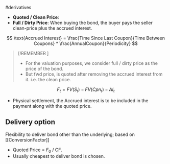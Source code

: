 #derivatives 

- **Quoted / Clean Price**: 
- **Full / Dirty Price**: When buying the bond, the buyer pays the seller clean-price plus the accrued interest. 


$$
\text{Accrued Interest} = \frac{Time Since Last Coupon}{Time Between Coupons} * \frac{AnnualCoupon}{Periodicity}
$$

> [!REMEMBER ]
> - For the valuation purposes, we consider full / dirty price as the price of the bond.
> - But fwd price, is quoted after removing the accrued interest from it. i.e. the clean price. 

$$
F_t = FV(S_t) - FV(Cpn_t) - AI_t
$$

- Physical settlement, the Accrued interest is to be included in the payment along with the quoted price. 

## Delivery option 
Flexibility to deliver bond other than the underlying; based on [[ConversionFactor]]
- Quoted Price = $F_0$ / CF. 
- Usually cheapest to deliver bond is chosen. 